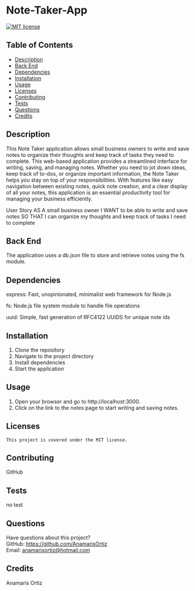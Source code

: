 # Note-Taker-App
 [![MIT license](https://img.shields.io/badge/License-MIT-blue.svg)](https://lbesson.mit-license.org/)

  ## Table of Contents
  * [Description](#description)
  * [Back End](#back-end)
  * [Dependencies](#dependencies)
  * [Installation](#installation)
  * [Usage](#usage)
  * [Licenses](#licenses)
  * [Contributing](#contributing)
  * [Tests](#tests)
  * [Questions](#questions)
  * [Credits](#credits)

  ## Description
  This Note Taker application allows small business owners to write and save notes to organize their thoughts and keep track of tasks they need to complete. This web-based application provides a streamlined interface for writing, saving, and managing notes. Whether you need to jot down ideas, keep track of to-dos, or organize important information, the Note Taker helps you stay on top of your responsibilities. With features like easy navigation between existing notes, quick note creation, and a clear display of all your notes, this application is an essential productivity tool for managing your business efficiently.



  User Story
  AS A small business owner
  I WANT to be able to write and save notes
  SO THAT I can organize my thoughts and keep track of tasks I need to complete

  ## Back End

  The application uses a db.json file to store and retrieve notes using the fs module.

  ## Dependencies

  express: Fast, unopinionated, minimalist web framework for Node.js

  fs: Node.js file system module to handle file operations
  
  uuid: Simple, fast generation of RFC4122 UUIDS for unique note ids

  ## Installation
  1. Clone the repository
  2. Navigate to the project directory
  3. Install dependencies
  4. Start the application

  ## Usage
  1. Open your browser and go to http://localhost:3000.
  2. Click on the link to the notes page to start writing and saving notes.

  ## Licenses
    This project is covered under the MIT license.

  ## Contributing
  GitHub

  ## Tests
  no test

  ## Questions
  Have questions about this project?  
  GitHub: https://github.com/AnamarisOrtiz  
  Email: anamarisortiz@hotmail.com

  ## Credits
  Anamaris Ortiz

 
